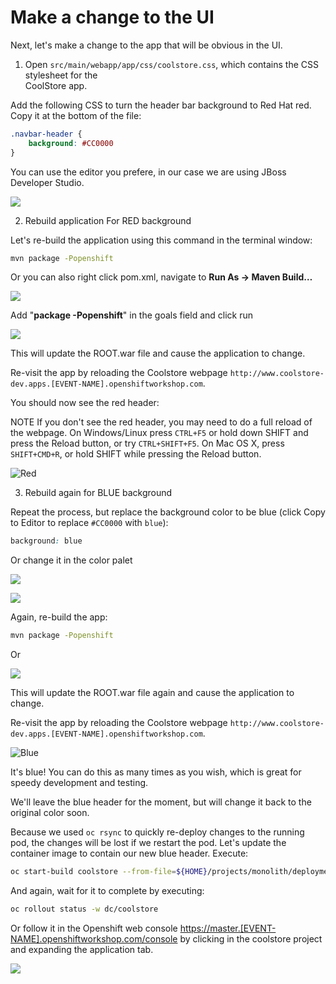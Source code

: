 # Make a change to the UI

Next, let's make a change to the app that will be obvious in the UI.  
  
1. Open `src/main/webapp/app/css/coolstore.css`, which contains the CSS stylesheet for the  
CoolStore app.  
  
Add the following CSS to turn the header bar background to Red Hat red. Copy it at the bottom of the file:

```css
.navbar-header {
    background: #CC0000
}
```

You can use the editor you prefere, in our case we are using JBoss Developer Studio.

![](../images/scenario2/image43.png)

2. Rebuild application For RED background

Let's re-build the application using this command in the terminal window:

```bash
mvn package -Popenshift
```

Or you can also right click pom.xml, navigate to **Run As -&gt; Maven Build…**

![](../images/scenario2/image7.png)

Add "**package -Popenshift**" in the goals field and click run

![](../images/scenario2/image50.png)

This will update the ROOT.war file and cause the application to change.

Re-visit the app by reloading the Coolstore webpage `http://www.coolstore-dev.apps.[EVENT-NAME].openshiftworkshop.com`.

You should now see the red header:

NOTE If you don't see the red header, you may need to do a full reload of the webpage. On Windows/Linux press `CTRL+F5` or hold down SHIFT and press the Reload button, or try `CTRL+SHIFT+F5`. On Mac OS X, press `SHIFT+CMD+R`, or hold SHIFT while pressing the Reload button.

![Red](../images/scenario2/image5.png)

3. Rebuild again for BLUE background

Repeat the process, but replace the background color to be blue \(click Copy to Editor to replace `#CC0000` with `blue`\):

```css
background: blue
```

Or change it in the color palet

![](../images/scenario2/image37.png)

![](../images/scenario2/image24.png)

Again, re-build the app:

```bash
mvn package -Popenshift
```

Or

![](../images/scenario2/image29.png)

This will update the ROOT.war file again and cause the application to change.

Re-visit the app by reloading the Coolstore webpage `http://www.coolstore-dev.apps.[EVENT-NAME].openshiftworkshop.com`.

![Blue](../images/scenario2/image2.png)

It's blue! You can do this as many times as you wish, which is great for speedy development and testing.

We'll leave the blue header for the moment, but will change it back to the original color soon.

Because we used `oc rsync` to quickly re-deploy changes to the running pod, the changes will be lost if we restart the pod. Let's update the container image to contain our new blue header. Execute:

```bash
oc start-build coolstore --from-file=${HOME}/projects/monolith/deployments/ROOT.war
```

And again, wait for it to complete by executing:

```bash
oc rollout status -w dc/coolstore
```

Or follow it in the Openshift web console [https://master.\[EVENT-NAME\].openshiftworkshop.com/console](about:blank) by clicking in the coolstore project and expanding the application tab.

![](../images/scenario2/image18.png)

